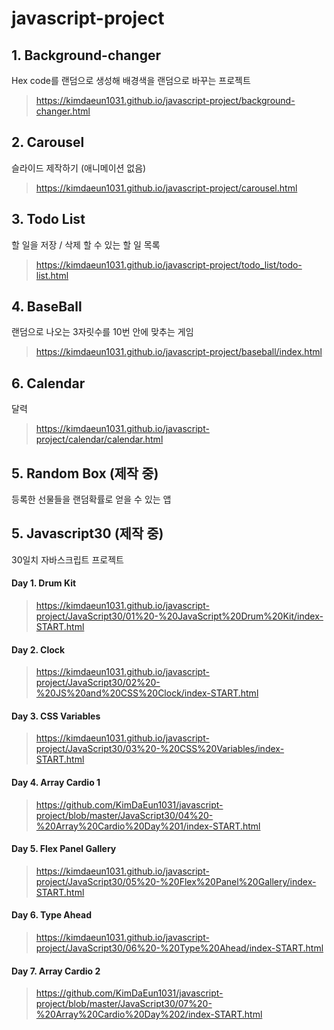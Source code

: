 # javascript-project

## 1. Background-changer
Hex code를 랜덤으로 생성해 배경색을 랜덤으로 바꾸는 프로젝트
> https://kimdaeun1031.github.io/javascript-project/background-changer.html

## 2. Carousel
슬라이드 제작하기 (애니메이션 없음)
> https://kimdaeun1031.github.io/javascript-project/carousel.html

## 3. Todo List
할 일을 저장 / 삭제 할 수 있는 할 일 목록
> https://kimdaeun1031.github.io/javascript-project/todo_list/todo-list.html

## 4. BaseBall
랜덤으로 나오는 3자릿수를 10번 안에 맞추는 게임
> https://kimdaeun1031.github.io/javascript-project/baseball/index.html

## 6. Calendar
달력
> https://kimdaeun1031.github.io/javascript-project/calendar/calendar.html

## 5. Random Box (제작 중)
등록한 선물들을 랜덤확률로 얻을 수 있는 앱
> 

## 5. Javascript30 (제작 중)
30일치 자바스크립트 프로젝트

#### Day 1. Drum Kit
> https://kimdaeun1031.github.io/javascript-project/JavaScript30/01%20-%20JavaScript%20Drum%20Kit/index-START.html

#### Day 2. Clock
> https://kimdaeun1031.github.io/javascript-project/JavaScript30/02%20-%20JS%20and%20CSS%20Clock/index-START.html

#### Day 3. CSS Variables
> https://kimdaeun1031.github.io/javascript-project/JavaScript30/03%20-%20CSS%20Variables/index-START.html

#### Day 4. Array Cardio 1
> https://github.com/KimDaEun1031/javascript-project/blob/master/JavaScript30/04%20-%20Array%20Cardio%20Day%201/index-START.html

#### Day 5. Flex Panel Gallery
> https://kimdaeun1031.github.io/javascript-project/JavaScript30/05%20-%20Flex%20Panel%20Gallery/index-START.html

#### Day 6. Type Ahead
> https://kimdaeun1031.github.io/javascript-project/JavaScript30/06%20-%20Type%20Ahead/index-START.html

#### Day 7. Array Cardio 2
> https://github.com/KimDaEun1031/javascript-project/blob/master/JavaScript30/07%20-%20Array%20Cardio%20Day%202/index-START.html
